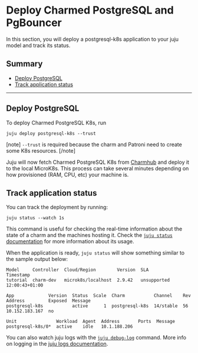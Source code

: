 # Deploy Charmed PostgreSQL and PgBouncer

In this section, you will deploy a postgresql-k8s application to your juju model and track its status.

## Summary
- [Deploy PostgreSQL](#deploy-postgresql)
- [Track application status](#track-application-status)

---

## Deploy PostgreSQL

To deploy Charmed PostgreSQL K8s, run
```shell
juju deploy postgresql-k8s --trust
```

[note]
`--trust` is required because the charm and Patroni need to create some K8s resources.
[/note]

Juju will now fetch Charmed PostgreSQL K8s from [Charmhub](https://charmhub.io/postgresql-k8s?channel=14/stable)  and deploy it to the local MicroK8s. This process can take several minutes depending on how provisioned (RAM, CPU, etc) your machine is. 

## Track application status

You can track the deployment by running:
```shell
juju status --watch 1s
```

This command is useful for checking the real-time information about the state of a charm and the machines hosting it. Check the [`juju status` documentation](https://juju.is/docs/juju/juju-status) for more information about its usage.

When the application is ready, `juju status` will show something similar to the sample output below:

```
Model     Controller  Cloud/Region        Version  SLA          Timestamp
tutorial  charm-dev   microk8s/localhost  2.9.42   unsupported  12:00:43+01:00

App             Version  Status  Scale  Charm           Channel    Rev  Address         Exposed  Message
postgresql-k8s           active      1  postgresql-k8s  14/stable  56   10.152.183.167  no

Unit               Workload  Agent  Address       Ports  Message
postgresql-k8s/0*  active    idle   10.1.188.206
```
You can also watch juju logs with the [`juju debug-log`](https://juju.is/docs/juju/juju-debug-log) command. More info on logging in the [juju logs documentation](https://juju.is/docs/olm/juju-logs).